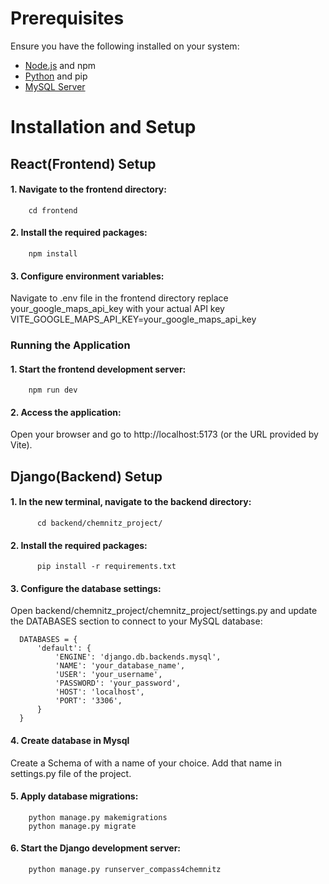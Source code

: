 # Prerequisites
Ensure you have the following installed on your system:
- [Node.js](https://nodejs.org/) and npm
- [Python](https://www.python.org/) and pip
- [MySQL Server](https://dev.mysql.com/downloads/installer/)
  
# Installation and Setup


## React(Frontend) Setup

#### 1. Navigate to the frontend directory:
        cd frontend


#### 2. Install the required packages:
        npm install

#### 3. Configure environment variables:
   Navigate to .env file in the frontend directory replace your_google_maps_api_key with your actual API key
   VITE_GOOGLE_MAPS_API_KEY=your_google_maps_api_key
   
### Running the Application

#### 1. Start the frontend development server:
        npm run dev

#### 2. Access the application:
Open your browser and go to http://localhost:5173 (or the URL provided by Vite).

## Django(Backend) Setup

#### 1. In the new terminal, navigate to the backend directory:
          cd backend/chemnitz_project/

  
#### 2. Install the required packages:
          pip install -r requirements.txt


#### 3. Configure the database settings: 
Open backend/chemnitz_project/chemnitz_project/settings.py and update the DATABASES section to connect to your MySQL database:

      DATABASES = {
          'default': {
              'ENGINE': 'django.db.backends.mysql',
              'NAME': 'your_database_name',
              'USER': 'your_username',
              'PASSWORD': 'your_password',
              'HOST': 'localhost',
              'PORT': '3306',
          }
      }

#### 4. Create database in Mysql
Create a Schema of with a name of your choice. Add that name in settings.py file of the project.


#### 5. Apply database migrations:
        python manage.py makemigrations
        python manage.py migrate

#### 6. Start the Django development server:
        python manage.py runserver_compass4chemnitz


  














          
